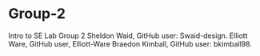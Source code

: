 # Group-2
Intro to SE Lab Group 2 
Sheldon Waid, GitHub user: Swaid-design. 
Elliott Ware, GitHub user, Elliott-Ware
Braedon Kimball, GitHub user: bkimball98.

